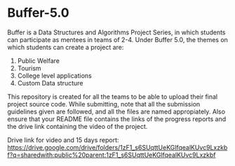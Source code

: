 # Buffer-5.0
Buffer is a Data Structures and Algorithms Project Series, in which students can participate as mentees in teams of 2-4. Under Buffer 5.0, the themes on which students can create a project are: 

1. Public Welfare
2. Tourism
3. College level applications
4. Custom Data structure

This repository is created for all the teams to be able to upload their final project source code. While submitting, note that all the submission guidelines given are followed, and all the files are named appropiately. Also ensure that your README file contains the links of the progress reports and the drive link containing the video of the project.

Drive link for video and 15 days report:
https://drive.google.com/drive/folders/1zF1_s6SUqttUeKGlfqealKUvc9Lxzkbf?q=sharedwith:public%20parent:1zF1_s6SUqttUeKGlfqealKUvc9Lxzkbf

